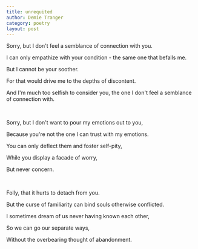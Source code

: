 ```yaml
---
title: unrequited
author: Demie Tranger
category: poetry
layout: post
---
```


Sorry, but I don't feel a semblance of connection with you.

I can only empathize with your condition - the same one that befalls me.

But I cannot be your soother.

For that would drive me to the depths of discontent.

And I'm much too selfish to consider you, the one I don't feel a semblance of connection with.

<br>

Sorry, but I don't want to pour my emotions out to you,

Because you're not the one I can trust with my emotions.

You can only deflect them and foster self-pity,

While you display a facade of worry,

But never concern.

<br>

Folly, that it hurts to detach from you.

But the curse of familiarity can bind souls otherwise conflicted.

I sometimes dream of us never having known each other,

So we can go our separate ways,

Without the overbearing thought of abandonment.